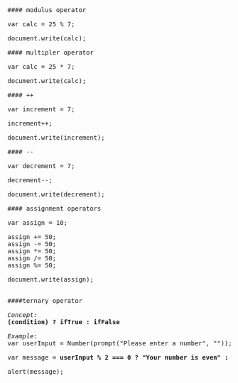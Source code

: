 <pre>

#### modulus operator

var calc = 25 % 7;

document.write(calc);

#### multipler operator

var calc = 25 * 7;

document.write(calc);

#### ++ 

var increment = 7;

increment++;

document.write(increment); 

#### --

var decrement = 7;

decrement--;

document.write(decrement); 

#### assignment operators

var assign = 10;

assign += 50;
assign -= 50;
assign *= 50;
assign /= 50;
assign %= 50;

document.write(assign); 


####ternary operator 

<em>Concept:</em>
<b>(condition) ? ifTrue : ifFalse</b> 

<em>Example:</em> 
var userInput = Number(prompt("Please enter a number", ""));

var message = <b>userInput % 2 === 0 ? "Your number is even" : "You number is odd";</b>

alert(message);



</pre>


